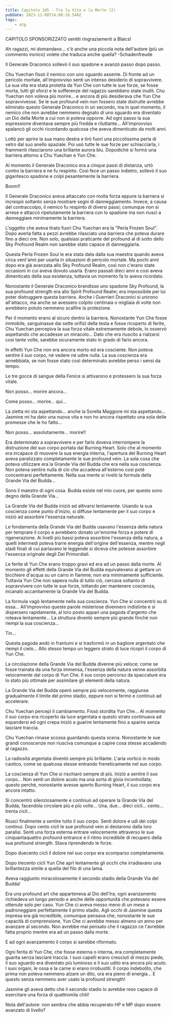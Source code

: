 ```yaml
---
title: Capitolo 185 - Tra la Vita e la Morte (2)
pubDate: 2023-11-08T14:00:10.548Z
tags:
    - atg
---
```



CAPITOLO SPONSORIZZATO</strong> sentiti ringraziamenti a Blaics!</em>

Ah ragazzi, mi domandavo... c'è anche una piccola nota dell'autore (più un commento ironico) volete che traduca anche quella?
-Schadenfreude

Il Generale Draconico sollevò il suo spadone e avanzò passo dopo passo.

Chu Yuechan fissò il nemico con uno sguardo assente. Di fronte ad un pericolo mortale, all'improvviso sentì un intenso desiderio di sopravvivere. La sua vita era stata protetta da Yun Che con tutte le sue forze, se fosse morta, tutti gli sforzi e le sofferenze del ragazzo sarebbero state inutili. Chu Yuechan non voleva più morire... e ancora di più desiderava che Yun Che sopravvivesse.
Se le sue profound vein non fossero state distrutte avrebbe eliminato questo Generale Draconico in un secondo, ma in quel momento, il nemico che non avrebbe nemmeno degnato di uno sguardo era diventato un Dio della Morte a cui non si poteva opporre.
Ad ogni passo la sua espressione diventava sempre più fredda e riluttante... All'improvviso spalancò gli occhi ricordando qualcosa che aveva dimenticato da molti anni.

Lottò per aprire la sua mano destra e tirò fuori una piccolissima perla di vetro dal suo anello spaziale.
Poi usò tutte le sue forze per schiacciarla, i frammenti rilasciarono una brillante aurora blu. Dopodiché si formò una barriera attorno a Chu Yuechan e Yun Che.

Al momento il Generale Draconico era a cinque passi di distanza, urtò contro la barriera e ne fu respinto. Così fece un passo indietro, sollevò il suo gigantesco spadone e colpì pesantemente la barriera.

Boom!!

Il Generale Draconico aveva attaccato con molta forza eppure la barriera si increspò soltanto senza mostrare segni di danneggiamento. Invece, a causa del contraccolpo, il nemico fu respinto di diversi passi; comunque non si arrese e attaccò ripetutamente la barriera con lo spadone ma non riuscì a danneggiare minimamente la barriera.

L'oggetto che aveva tirato fuori Chu Yuechan era la "Perla Frozen Soul". Dopo averla fatta a pezzi avrebbe rilasciato una barriera che poteva durare fino a dieci ore. Non solo, qualsiasi praticante del profound al di sotto dello Sky Profound Realm non sarebbe stato capace di danneggiarla.

Questa Perla Frozen Soul le era stata data dalla sua maestra quando aveva circa vent'anni per usarla in situazioni di pericolo mortale. Ma pochi anni dopo era già avanzata allo Sky Profound Realm, così non c'erano state occasioni in cui aveva dovuto usarla. Erano passati dieci anni e così aveva dimenticato della sua esistenza, tuttavia un momento fa lo aveva ricordato.

Nonostante il Generale Draconico brandisse uno spadone Sky Profound, la sua profound strength era allo Spirit Profound Realm; era impossibile per lui poter distruggere questa barriera. Anche i Guerrieri Draconici si unirono all'attacco, ma anche se avessero colpito centinaia o migliaia di volte non avrebbero potuto nemmeno scalfire la protezione.

Per il momento erano al sicuro dentro la barriera. Nonostante Yun Che fosse immobile, sanguinasse dai sette orifizi della testa e fosse ricoperto di ferite, Chu Yuechan percepiva la sua forza vitale estremamente debole, lo osservò aspettando che accadesse un miracolo... Dato che era riuscito a rialzarsi così tante volte, sarebbe sicuramente stato in grado di farlo ancora.

In effetti Yun Che non era ancora morto ed era cosciente. Non poteva sentire il suo corpo, né vedere né udire nulla. La sua coscienza era annebbiata, se non fosse stato così determinato avrebbe perso i sensi da tempo.

Le tre gocce di sangue della Fenice si attivarono e protessero la sua forza vitale.

Non posso... morire ancora...

Come posso... morire... qui...

La zietta mi sta aspettando... anche la Sorella Maggiore mi sta aspettando... Jasmine mi ha dato una nuova vita e non ho ancora rispettato una sola delle promesse che le ho fatto...

Non posso... assolutamente... morire!!

Era determinato a sopravvivere e per farlo doveva interrompere la distruzione del suo corpo portata dal Burning Heart. Solo che al momento era incapace di muovere la sua energia interna, l'apertura del Burning Heart aveva paralizzato completamente le sue profound vein. La sola cosa che poteva utilizzare era la Grande Via del Budda che era nella sua coscienza.
Non poteva sentire nulla di ciò che accadeva all'esterno così poté concentrarsi perfettamente. Nella sua mente si rivelò la formula della Grande Via del Budda...

Sono il maestro di ogni cosa. Budda esiste nel mio cuore, per questo sono degno della Grande Via...

La Grande Via del Budda iniziò ad attivarsi lentamente. Usando la sua coscienza come punto d'inizio, si diffuse lentamente per il suo corpo e iniziò ad assorbire l'essenza naturale.

Le fondamenta della Grande Via del Budda usavano l'essenza della natura per temprare il corpo e avrebbero donato un'enorme forza e potere di rigenerazione. Ai livelli più bassi poteva assorbire l'essenza della natura, a quelli intermedi poteva trarre energia dell'origine dell'essenza, mentre negli stadi finali di cui parlavano le leggende si diceva che potesse assorbire l'essenza originale degli Dei Primordiali.

Le ferite di Yun Che erano troppo gravi ed era ad un passo dalla morte. Al momento gli effetti della Grande Via del Budda equivalevano al gettare un bicchiere d'acqua su un carro in fiamme; non era minimamente sufficiente.
Tuttavia Yun Che non sapeva nulla di tutto ciò, cercava soltanto di sopravvivere con tutte le sue forze, lottando per mantenere coscienza, incanalò accanitamente la Grande Via del Budda.

La formula vagò lentamente nella sua coscienza. Yun Che si concentrò su di essa... All'improvviso queste parole misteriose divennero indistinte e si dispersero rapidamente, al loro posto apparì una pagoda d'argento che roteava lentamente...
La struttura diventò sempre più grande finché non riempì la sua coscienza...

Tin...

Questa pagoda andò in frantumi e si trasformò in un bagliore argentato che riempì il cielo... Allo stesso tempo un leggero strato di luce ricoprì il corpo di Yun Che.

La circolazione della Grande Via del Budda divenne più veloce; come se fosse trainata da una forza immensa, l'essenza della natura venne assorbita velocemente dal corpo di Yun Che. Il suo corpo percorso da spaccature era lo stato più ottimale per assimilare gli elementi della natura.

La Grande Via del Budda operò sempre più velocemente, raggiunse gradualmente il limite del primo stadio, eppure non si fermò e continuò ad accelerare.

Chu Yuechan percepì il cambiamento. Fissò stordita Yun Che...
Al momento il suo corpo era ricoperto da luce argentata e questo strato continuava ad espandersi ed ogni crepa iniziò a guarire lentamente fino a sparire senza lasciare traccia.

Chu Yuechan rimase scossa guardando questa scena. Nonostante le sue grandi conoscenze non riusciva comunque a capire cosa stesse accadendo al ragazzo.

La radiosità argentata diventò sempre più brillante. L'aria vorticò in modo caotico, come se qualcosa stesse entrando freneticamente nel suo corpo.

La coscienza di Yun Che si rischiarò sempre di più. Iniziò a sentire il suo corpo... Non sentì un dolore acuto ma una sorta di gioia incontrollata; questo perché, nonostante avesse aperto Burning Heart, il suo corpo era ancora intatto.

Si concentrò silenziosamente e continuò ad operare la Grande Via del Budda, facendola circolare più e più volte... Una, due... dieci cicli... cento... trenta cicli...

Riuscì finalmente a sentire tutto il suo corpo. Sentì dolore e udì dei colpi continui. Dopo cento cicli le sue profound vein si destarono dalla loro paralisi. Sentì una forza esterna entrare velocemente attraverso le sue cinquantaquattro profound entrance e il ritmo incredibile di recupero della sua profound strength. Stava riprendendo le forze.

Dopo duecento cicli il dolore nel suo corpo era scomparso completamente.

Dopo trecento cicli Yun Che aprì lentamente gli occhi che irradiavano una brillantezza simile a quella del filo di una lama.

Aveva raggiunto miracolosamente il secondo stadio della Grande Via del Budda!

Era una profound art che apparteneva al Dio dell'Ira; ogni avanzamento richiedeva un lungo periodo e anche delle opportunità che potevano essere ottenute solo per caso. Yun Che ci aveva messo meno di un mese a padroneggiare perfettamente il primo stadio. Agli occhi di Jasmine questa impresa era già incredibile, comunque pensava che, nonostante le sue capacità di comprensione, Yun Che ci avrebbe messo almeno un anno per avanzare al secondo. Non avrebbe mai pensato che il ragazzo ce l'avrebbe fatta proprio mentre era ad un passo dalla morte.

E ad ogni avanzamento il corpo si sarebbe riformato.

Ogni ferita di Yun Che, che fosse esterna o interna, era completamente guarita senza lasciare traccia. I suoi capelli erano cresciuti di mezzo piede, il suo sguardo era diventato più luminoso e il suo udito era ancora più acuto. I suoi organi, le ossa e la carne si erano irrobustiti.
Il corpo indebolito, che prima non poteva nemmeno alzare un dito, ora era pieno di energia... E questo senza nemmeno aver usato la profound strength!

Jasmine gli aveva detto che il secondo stadio lo avrebbe reso capace di esercitare una forza di quattromila chili!

Nota dell'autore: non sembra che abbia recuperato HP e MP dopo essere avanzato di livello?



